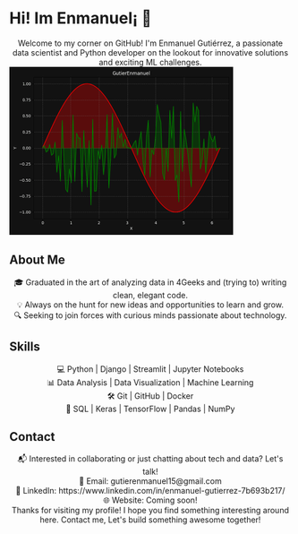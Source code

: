 

# Hi! Im Enmanuel¡ 👋

<div align="center">Welcome to my corner on GitHub! I'm Enmanuel Gutiérrez, a passionate data scientist and Python developer on the lookout for innovative solutions and exciting ML challenges.</div>


<img src="assets/dynamic_matplotlib4.gif" alt="Alt Text" width="400"/>

## About Me

<div align="center">
  🎓 Graduated in the art of analyzing data in 4Geeks and (trying to) writing clean, elegant code. <br>
  💡 Always on the hunt for new ideas and opportunities to learn and grow.<br>
  🔍 Seeking to join forces with curious minds passionate about technology.
</div>

## Skills

<div align="center">
  💻 Python | Django | Streamlit | Jupyter Notebooks <br>
  📊 Data Analysis | Data Visualization | Machine Learning <br>
  🛠️ Git | GitHub | Docker <br>
  🔧 SQL | Keras | TensorFlow | Pandas | NumPy
</div>

## Contact

<div align="center">
  📬 Interested in collaborating or just chatting about tech and data? Let's talk!<br>
  📧 Email: gutierenmanuel15@gmail.com <br>
  🔗 LinkedIn: https://www.linkedin.com/in/enmanuel-gutierrez-7b693b217/ <br>
  🌐 Website: Coming soon! 
</div>

<div align="center">Thanks for visiting my profile! I hope you find something interesting around here. Contact me, Let's build something awesome together!</div>
